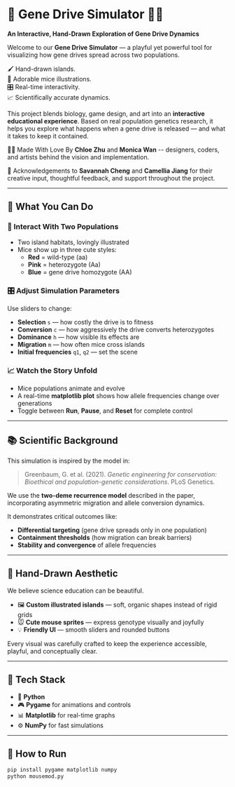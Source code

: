 # 🧬 Gene Drive Simulator 🐁✨  
**An Interactive, Hand-Drawn Exploration of Gene Drive Dynamics**

Welcome to our **Gene Drive Simulator** — a playful yet powerful tool for visualizing how gene drives spread across two populations.

🖌️ Hand-drawn islands.  
🐁 Adorable mice illustrations.  
🎛️ Real-time interactivity.  
📈 Scientifically accurate dynamics.

This project blends biology, game design, and art into an **interactive educational experience**. Based on real population genetics research, it helps you explore what happens when a gene drive is released — and what it takes to keep it contained.

👩‍🎨 Made With Love By **Chloe Zhu** and **Monica Wan** -- designers, coders, and artists behind the vision and implementation.

🙏 Acknowledgements to **Savannah Cheng** and **Camellia Jiang** for their creative input, thoughtful feedback, and support throughout the project.

---

## 🌿 What You Can Do

### 🐁 Interact With Two Populations
- Two island habitats, lovingly illustrated
- Mice show up in three cute styles:
  - **Red** = wild-type (aa)  
  - **Pink** = heterozygote (Aa)  
  - **Blue** = gene drive homozygote (AA)

### 🎛️ Adjust Simulation Parameters
Use sliders to change:
- **Selection** `s` — how costly the drive is to fitness
- **Conversion** `c` — how aggressively the drive converts heterozygotes
- **Dominance** `h` — how visible its effects are
- **Migration** `m` — how often mice cross islands
- **Initial frequencies** `q1`, `q2` — set the scene

### 📈 Watch the Story Unfold
- Mice populations animate and evolve
- A real-time **matplotlib plot** shows how allele frequencies change over generations
- Toggle between **Run**, **Pause**, and **Reset** for complete control

---

## 📚 Scientific Background

This simulation is inspired by the model in:

> Greenbaum, G. et al. (2021). *Genetic engineering for conservation: Bioethical and population-genetic considerations*. PLoS Genetics.

We use the **two-deme recurrence model** described in the paper, incorporating asymmetric migration and allele conversion dynamics.

It demonstrates critical outcomes like:
- **Differential targeting** (gene drive spreads only in one population)  
- **Containment thresholds** (how migration can break barriers)  
- **Stability and convergence** of allele frequencies

---

## 🎨 Hand-Drawn Aesthetic

We believe science education can be beautiful.

- 🖼️ **Custom illustrated islands** — soft, organic shapes instead of rigid grids  
- 🐭 **Cute mouse sprites** — express genotype visually and joyfully  
- 💡 **Friendly UI** — smooth sliders and rounded buttons

Every visual was carefully crafted to keep the experience accessible, playful, and conceptually clear.

---

## 🧰 Tech Stack

- 🐍 **Python**
- 🎮 **Pygame** for animations and controls
- 📊 **Matplotlib** for real-time graphs
- ⚙️ **NumPy** for fast simulations

---

## 🚀 How to Run

```bash
pip install pygame matplotlib numpy
python mousemod.py
